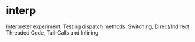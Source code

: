 # interp
Interpreter experiment. Testing dispatch methods: Switching, Direct/Indirect Threaded Code, Tail-Calls and Inlining

